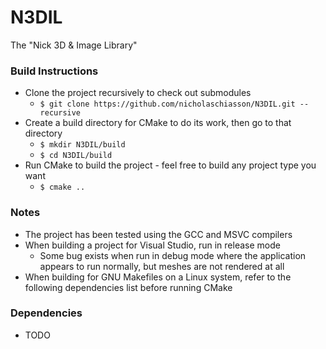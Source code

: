 # N3DIL
The "Nick 3D & Image Library"

### Build Instructions
- Clone the project recursively to check out submodules
  - ```$ git clone https://github.com/nicholaschiasson/N3DIL.git --recursive```
- Create a build directory for CMake to do its work, then go to that directory
  - ```$ mkdir N3DIL/build```
  - ```$ cd N3DIL/build```
- Run CMake to build the project - feel free to build any project type you want
  - ```$ cmake ..```
  
### Notes
- The project has been tested using the GCC and MSVC compilers
- When building a project for Visual Studio, run in release mode
  - Some bug exists when run in debug mode where the application appears to run normally, but meshes are not rendered at all
- When building for GNU Makefiles on a Linux system, refer to the following dependencies list before running CMake

### Dependencies
- TODO

